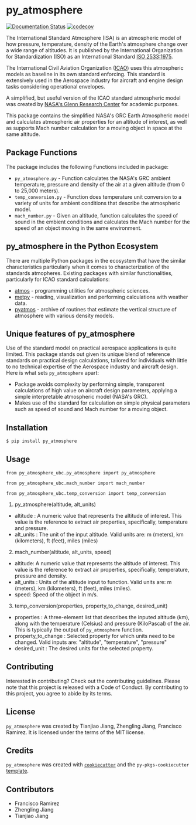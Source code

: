 # py_atmosphere

[![Documentation Status](https://readthedocs.org/projects/py_atmosphere/badge/?version=latest)](https://py-atmosphere.readthedocs.io/en/latest/)
[![codecov](https://codecov.io/gh/UBC-MDS/py_atmosphere/graph/badge.svg?token=0KMZ9OEBGI)](https://app.codecov.io/gh/UBC-MDS/py_atmosphere)

The International Standard Atmosphere (ISA) is an atmospheric model of how pressure, temperature, density of the Earth's atmosphere change over a wide range of altitudes. It is published by the International Organization for Standardization (ISO) as an International Standard [ISO 2533:1975](https://www.iso.org/standard/7472.html).

The International Civil Aviation Organization ([ICAO](https://www.icao.int/Pages/default.aspx)) uses this atmospheric models as baseline in its own standard enforcing. This standard is extensively used in the Aerospace industry for aircraft and engine design tasks considering operational envelopes.

A simplified, but useful version of the ICAO standard atmospheric model was created by [NASA's Glenn Research Center](https://www.grc.nasa.gov/www/k-12/airplane/atmosmet.html#:~:text=In%20the%20troposphere%2C%20the%20temperature,atmosphere%20model%20is%20also%20available) for academic purposes.

This package contains the simplified NASA's GRC Earth Atmospheric model and calculates atmospheric air properties for an altitude of interest, as well as supports Mach number calculation for a moving object in space at the same altitude.

## Package Functions

The package includes the following Functions included in package:

- `py_atmosphere.py` - Function calculates the NASA's GRC ambient temperature, pressure and density of the air at a given altitude (from 0 to 25,000 meters).
- `temp_conversion.py` -  Function does temperature unit conversion to a variety of units for ambient conditions that describe the atmospheric model.
- `mach_number.py` - Given an altitude, function calculates the speed of sound in the embient conditions and calculates the Mach number for the speed of an object moving in the same environment.

## py_atmosphere in the Python Ecosystem

There are multiple Python packages in the ecosystem that have the similar characteristics particularly when it comes to characterization of the standards atmopheres. Existing packages with similar functionalities, particularly for ICAO standard calculations:

- [atmos](https://pypi.org/project/atmos/) - programming utilities for atmospheric sciences.
- [metpy](https://pypi.org/project/MetPy/) - reading, visualization and performing calculations with weather data.
- [pyatmos](https://pypi.org/project/pyatmos/) - archive of routines that estimate the vertical structure of atmosphere with various density models.

## Unique features of py_atmosphere

Use of the standard model on practical aerospace applications is quite limited. This package stands out given its unique blend of reference standards on practical design calculations, tailored for individuals with little to no technical expertise of the Aerospace industry and aircraft design. Here is what sets `py_atmosphere` apart:

- Package avoids complexity by performing simple, transparent calculations of high value on aircraft design parameters, applying a simple interpretable atmospheric model (NASA's GRC).
- Makes use of the standard for calculation on simple physical parameters such as speed of sound and Mach number for a moving object.

## Installation

```bash
$ pip install py_atmosphere
```

## Usage

`from py_atmosphere_ubc.py_atmosphere import py_atmosphere`

`from py_atmosphere_ubc.mach_number import mach_number`

`from py_atmosphere_ubc.temp_conversion import temp_conversion`

1. py_atmosphere(altitude, alt_units)

- altitude :  A numeric value that represents the altitude of interest. This value is the reference to extract air properties, specifically, temperature and pressure.
- alt_units : The unit of the input altitude. Valid units are: m (meters), km (kilometers), ft (feet), miles (miles)

2. mach_number(altitude, alt_units, speed)
- altitude: A numeric value that represents the altitude of interest. This value is the reference to extract air properties, specifically, temperature, pressure and density.
- alt_units : Units of the altitude input to function. Valid units are: m (meters), km (kilometers), ft (feet), miles (miles).
- speed: Speed of the object in m/s.

3. temp_conversion(properties, property_to_change, desired_unit)
- properties : A three-element list that describes the inputed altitude (km), along with the temperature (Celsius) and pressure (KiloPascal) of the air. This is typically the output of `py_atmosphere` function. 
- property_to_change :  Selected property for which units need to be changed. Valid inputs are: "altitude", "temperature", "pressure"
- desired_unit : The desired units for the selected property.





## Contributing

Interested in contributing? Check out the contributing guidelines. Please note that this project is released with a Code of Conduct. By contributing to this project, you agree to abide by its terms.

## License

`py_atmosphere` was created by Tianjiao Jiang, Zhengling Jiang, Francisco Ramirez. It is licensed under the terms of the MIT license.

## Credits

`py_atmosphere` was created with [`cookiecutter`](https://cookiecutter.readthedocs.io/en/latest/) and the `py-pkgs-cookiecutter` [template](https://github.com/py-pkgs/py-pkgs-cookiecutter).

## Contributors 

- Francisco Ramirez
- Zhengling Jiang 
- Tianjiao Jiang
